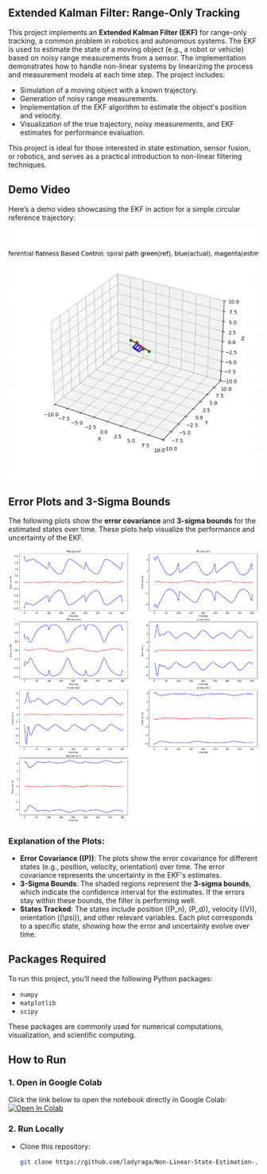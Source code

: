 ## Extended Kalman Filter: Range-Only Tracking
This project implements an **Extended Kalman Filter (EKF)** for range-only tracking, a common problem in robotics and autonomous systems. The EKF is used to estimate the state of a moving object (e.g., a robot or vehicle) based on noisy range measurements from a sensor. The implementation demonstrates how to handle non-linear systems by linearizing the process and measurement models at each time step. The project includes:  
- Simulation of a moving object with a known trajectory.  
- Generation of noisy range measurements.  
- Implementation of the EKF algorithm to estimate the object's position and velocity.  
- Visualization of the true trajectory, noisy measurements, and EKF estimates for performance evaluation.  

This project is ideal for those interested in state estimation, sensor fusion, or robotics, and serves as a practical introduction to non-linear filtering techniques.

## Demo Video  
Here’s a demo video showcasing the EKF in action for a simple circular reference trajectory:  

![demo_video GIF](./demo_video.gif)

## Error Plots and 3-Sigma Bounds  
The following plots show the **error covariance** and **3-sigma bounds** for the estimated states over time. These plots help visualize the performance and uncertainty of the EKF.

![Error Covariance Plots](./error_cov_plots_ekf.png)

### Explanation of the Plots:
- **Error Covariance (\(P\))**: The plots show the error covariance for different states (e.g., position, velocity, orientation) over time. The error covariance represents the uncertainty in the EKF's estimates.
- **3-Sigma Bounds**: The shaded regions represent the **3-sigma bounds**, which indicate the confidence interval for the estimates. If the errors stay within these bounds, the filter is performing well.
- **States Tracked**: The states include position (\(P_n\), \(P_d\)), velocity (\(V\)), orientation (\(\psi\)), and other relevant variables. Each plot corresponds to a specific state, showing how the error and uncertainty evolve over time.

## Packages Required  
To run this project, you’ll need the following Python packages:  
- `numpy`  
- `matplotlib`  
- `scipy`  

These packages are commonly used for numerical computations, visualization, and scientific computing.

## How to Run  

### 1. Open in Google Colab  
Click the link below to open the notebook directly in Google Colab:  
[![Open In Colab](https://colab.research.google.com/assets/colab-badge.svg)](https://colab.research.google.com/github/ladyraga/Non-Linear-State-Estimation-/blob/main/Extended%20Kalman%20Filter_%20range%20only.ipynb)  

### 2. Run Locally  
- Clone this repository:  
  ```bash
  git clone https://github.com/ladyraga/Non-Linear-State-Estimation-.git

